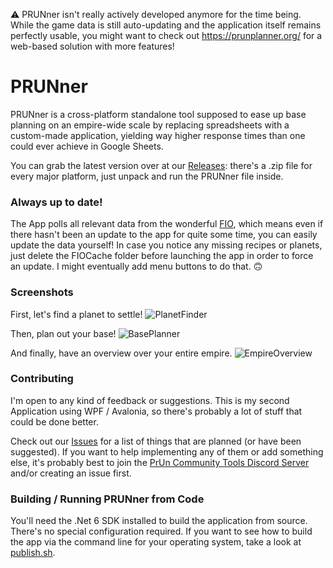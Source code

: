 ⚠️ PRUNner isn't really actively developed anymore for the time being. While the game data is still auto-updating and the application itself remains perfectly usable, you might want to check out https://prunplanner.org/ for a web-based solution with more features!

# PRUNner
PRUNner is a cross-platform standalone tool supposed to ease up base planning on an empire-wide scale by replacing spreadsheets with a custom-made application, yielding way higher response times than one could ever achieve in Google Sheets.

You can grab the latest version over at our [Releases](https://github.com/Jacudibu/PRUNner/releases): there's a .zip file for every major platform, just unpack and run the PRUNner file inside.

### Always up to date!
The App polls all relevant data from the wonderful [FIO](https://fio.fnar.net/), which means even if there hasn't been an update to the app for quite some time, you can easily update the data yourself! In case you notice any missing recipes or planets, just delete the FIOCache folder before launching the app in order to force an update. I might eventually add menu buttons to do that. 🙃

### Screenshots
First, let's find a planet to settle!
![PlanetFinder](https://user-images.githubusercontent.com/9059719/125678028-648e6575-e968-4440-9f01-e918028c9174.png)

Then, plan out your base!
![BasePlanner](https://user-images.githubusercontent.com/9059719/181455996-45bcc5d8-a5bd-4b90-88c7-00cb53afdeaa.png)

And finally, have an overview over your entire empire.
![EmpireOverview](https://user-images.githubusercontent.com/9059719/121958208-b78f2480-cd63-11eb-953c-c6537b079cd3.png)

### Contributing
I'm open to any kind of feedback or suggestions. This is my second Application using WPF / Avalonia, so there's probably a lot of stuff that could be done better.

Check out our [Issues](https://github.com/Jacudibu/PRUNner/issues) for a list of things that are planned (or have been suggested). If you want to help implementing any of them or add something else, it's probably best to join the [PrUn Community Tools Discord Server](https://discord.gg/2MDR5DYSfY) and/or creating an issue first.

### Building / Running PRUNner from Code
You'll need the .Net 6 SDK installed to build the application from source.
There's no special configuration required. If you want to see how to build the app via the command line for your operating system, take a look at [publish.sh](https://github.com/Jacudibu/PRUNner/blob/main/publish.sh).
